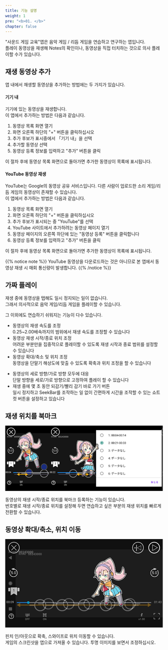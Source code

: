 ```yaml
---
title: 기능 설명
weight: 1
pre: "<b>01. </b>"
chapter: false
---
```


"사운드 게임 교육"앱은 음악 게임 / 리듬 게임을 연습하고 연구하는 앱입니다.<br>
플레이 동영상을 재생해 Notes의 확인이나, 동영상을 직접 터치하는 것으로 의사 플레이할 수가 있습니다.

## 재생 동영상 추가

앱 내에서 재생할 동영상을 추가하는 방법에는 두 가지가 있습니다.

#### 기기 내

기기에 있는 동영상을 재생합니다.<br>
이 앱에서 추가하는 방법은 다음과 같습니다.

1. 동영상 목록 화면 열기
2. 화면 오른쪽 하단의 "+" 버튼을 클릭하십시오
3. 추가 후보가 표시중에서 「기기 내」을 선택
4. 추가할 동영상 선택
5. 동영상 등록 정보를 입력하고 "추가" 버튼을 클릭

이 절차 후에 동영상 목록 화면으로 돌아가면 추가한 동영상이 목록에 표시됩니다.

#### YouTube 동영상 재생

YouTube는 Google의 동영상 공유 서비스입니다. 다른 사람이 업로드한 소리 게임/리듬 게임의 동영상이 존재할 수 있습니다.<br>
이 앱에서 추가하는 방법은 다음과 같습니다.

1. 동영상 목록 화면 열기
2. 화면 오른쪽 하단의 "+" 버튼을 클릭하십시오
3. 추가 후보가 표시되는 중 "YouTube"를 선택
4. YouTube 사이트에서 추가하려는 동영상 페이지 열기
5. 동영상 페이지의 오른쪽 하단에 있는 "동영상 등록" 버튼을 클릭합니다
6. 동영상 등록 정보를 입력하고 "추가" 버튼을 클릭

이 절차 후에 동영상 목록 화면으로 돌아가면 추가한 동영상이 목록에 표시됩니다.

{{% notice note %}}
YouTube 동영상을 다운로드하는 것은 아니므로 본 앱에서 동영상 재생 시 매회 통신량이 발생합니다.
{{% /notice %}}


## 가짜 플레이

재생 중에 동영상을 탭해도 일시 정지되는 일이 없습니다.<br>
그래서 의사적으로 음악 게임/리듬 게임을 플레이할 수 있습니다.<br>

그 이외에도 연습하기 쉬워지는 기능이 다수 있습니다.

- 동영상의 재생 속도를 조정<br>0.25~2.00배속까지의 범위에서 재생 속도를 조정할 수 있습니다
- 동영상 재생 시작/종료 위치 조정<br>어려운 부분만을 집중적으로 플레이할 수 있도록 재생 시작과 종료 범위를 설정할 수 있습니다
- 동영상 확대/축소 및 위치 조정<br>동영상을 단말기 해상도에 맞출 수 있도록 확축과 위치 조정을 할 수 있습니다
<!--
- 동영상 반전(MIRROR)<br>동영상 화면을 좌우 반전 표시 할 수 있습니다
-->
- 동영상의 세로 방향/가로 방향 모두에 대응<br>단말 방향을 세로/가로 방향으로 고정하여 플레이 할 수 있습니다
- 재생 중에 몇 초 동안 되감기/빨리 감기 바로 가기 버튼<br>일시 정지하고 SeekBar를 조작하는 일 없이 간편하게 시간을 조작할 수 있는 쇼트 컷 버튼을 설정하고 있습니다

## 재생 위치를 북마크

![video scale](img_video_bookmark.png#imgleft)
<div class="clear clear_box"></div>
동영상의 재생 시작/종료 위치를 북마크 등록하는 기능이 있습니다.<br>
번호별로 재생 시작/종료 위치를 설정해 두면 연습하고 싶은 부분의 재생 위치를 빠르게 전환할 수 있습니다.<br>

## 동영상 확대/축소, 위치 이동

![video zoom](img_video_zoom.png#imgleft)
<div class="clear clear_box"></div>

핀치 인/아웃으로 확축, 스와이프로 위치 이동할 수 있습니다.<br>
게임의 스크린샷을 앱으로 가져올 수 있습니다. 투명 이미지를 보면서 조정하십시오.
<br>